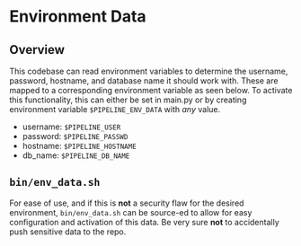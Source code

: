 # Environment Data

## Overview

This codebase can read environment variables to determine the username,
password, hostname, and database name it should work with. These are mapped to
a corresponding environment variable as seen below. To activate this
functionality, this can either be set in main.py or by creating environment
variable `$PIPELINE_ENV_DATA` with *any* value.

- username: `$PIPELINE_USER`
- password: `$PIPELINE_PASSWD`
- hostname: `$PIPELINE_HOSTNAME`
- db_name:  `$PIPELINE_DB_NAME`

## `bin/env_data.sh`

For ease of use, and if this is **not** a security flaw for the desired
environment, `bin/env_data.sh` can be source-ed to allow for easy
configuration and activation of this data. Be very sure **not** to
accidentally push sensitive data to the repo.
